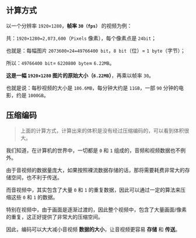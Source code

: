 <!--
 * @Author: your name
 * @Date: 2021-05-17 10:49:07
 * @LastEditTime: 2021-05-17 11:51:33
 * @LastEditors: Please set LastEditors
 * @Description: In User Settings Edit
 * @FilePath: /my-docs/docs/402742734.md
-->

## 计算方式

以一个分辨率 `1920×1280`，**帧率 `30（fps）`** 的视频为例：

共：`1920×1280=2,073,600`（`Pixels` 像素），每个像素点是 `24bit`；

也就是：每幅图片 `2073600×24=49766400 bit`，`8 bit`（位）= `1 byte`（字节）；

所以：`49766400 bit`= `6220800 byte`≈ `6.22MB`。

**这是一幅 `1920×1280` 图片的原始大小（`6.22MB`）**，再乘以帧率 `30`。

也就是说：每秒视频的大小是 `186.6MB`，每分钟大约是 `11GB`，一部 `90` 分钟的电影，约是 `1000GB`。

## 压缩编码

> 上面的计算方式，计算出来的体积是没有经过压缩编码的，可以看到体积很大。

我们知道，在计算机的世界中，一切都是 `0` 和 `1` 组成的，音频和视频数据也不例外。

由于音视频的数据量庞大，如果按照裸流数据存储的话，那将需要耗费非常大的存储空间，也不利于传送。

而音视频中，其实包含了大量 `0` 和 `1` 的重复数据，因此可以通过一定的算法来压缩这些 `0` 和 `1` 的数据。

特别在视频中，由于画面是逐渐过渡的，因此整个视频中，包含了大量画面/像素的重复，这正好提供了非常大的压缩空间。

因此，编码可以大大减小音视频 **数据的大小**，让音视频更容易 **存储** 和 **传送**。
